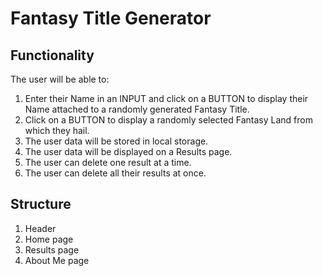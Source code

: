 # Fantasy Title Generator

## Functionality
The user will be able to:
1. Enter their Name in an INPUT and click on a BUTTON to display their Name attached to a randomly generated Fantasy Title.
1. Click on a BUTTON to display a randomly selected Fantasy Land from which they hail.
1. The user data will be stored in local storage.
1. The user data will be displayed on a Results page.
1. The user can delete one result at a time.
1. The user can delete all their results at once.

## Structure
1. Header
1. Home page
1. Results page
1. About Me page